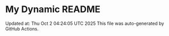# My Dynamic README
Updated at: Thu Oct  2 04:24:05 UTC 2025
This file was auto-generated by GitHub Actions.
